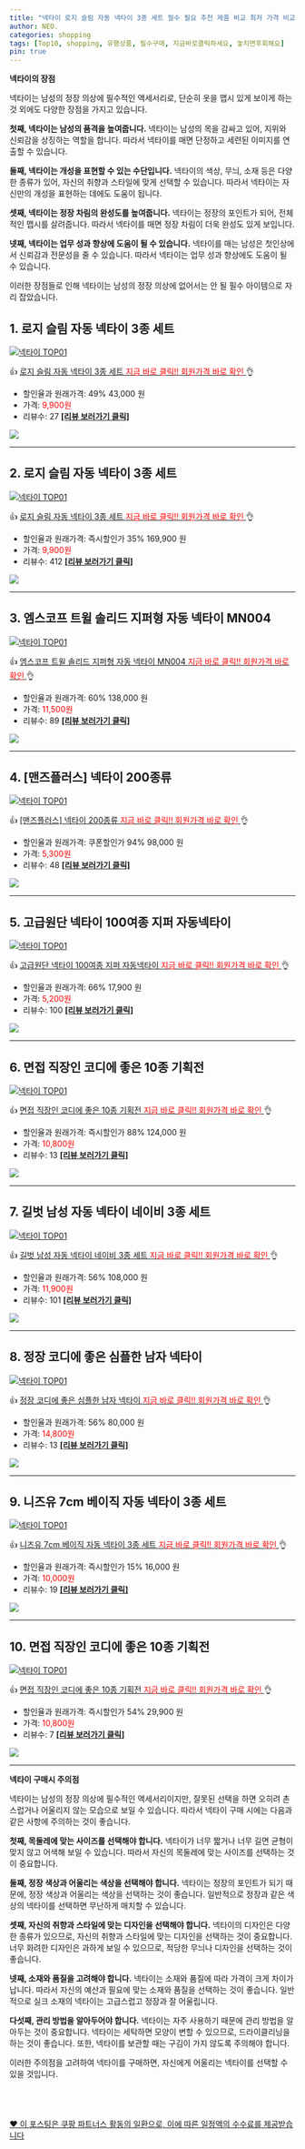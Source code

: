 ```yaml
---
title: "넥타이 로지 슬림 자동 넥타이 3종 세트 필수 필요 추천 제품 비교 최저 가격 비교 장점 구매 후기 구매평"
author: NEO.
categories: shopping
tags: [Top10, shopping, 유행상품, 필수구매, 지금바로클릭하세요, 놓치면후회해요]
pin: true
---
```

**넥타이의 장점**

넥타이는 남성의 정장 의상에 필수적인 액세서리로, 단순히 옷을 맵시 있게 보이게 하는 것 외에도 다양한 장점을 가지고 있습니다.

**첫째, 넥타이는 남성의 품격을 높여줍니다.** 넥타이는 남성의 목을 감싸고 있어, 지위와 신뢰감을 상징하는 역할을 합니다. 따라서 넥타이를 매면 단정하고 세련된 이미지를 연출할 수 있습니다.

**둘째, 넥타이는 개성을 표현할 수 있는 수단입니다.** 넥타이의 색상, 무늬, 소재 등은 다양한 종류가 있어, 자신의 취향과 스타일에 맞게 선택할 수 있습니다. 따라서 넥타이는 자신만의 개성을 표현하는 데에도 도움이 됩니다.

**셋째, 넥타이는 정장 차림의 완성도를 높여줍니다.** 넥타이는 정장의 포인트가 되어, 전체적인 맵시를 살려줍니다. 따라서 넥타이를 매면 정장 차림이 더욱 완성도 있게 보입니다.

**넷째, 넥타이는 업무 성과 향상에 도움이 될 수 있습니다.** 넥타이를 매는 남성은 첫인상에서 신뢰감과 전문성을 줄 수 있습니다. 따라서 넥타이는 업무 성과 향상에도 도움이 될 수 있습니다.

이러한 장점들로 인해 넥타이는 남성의 정장 의상에 없어서는 안 될 필수 아이템으로 자리 잡았습니다.

   

## 1. 로지 슬림 자동 넥타이 3종 세트

[![넥타이 TOP01](https://thumbnail6.coupangcdn.com/thumbnails/remote/490x490ex/image/rs_quotation_api/hkho8c5w/8235932e83cd4fefa65bb732982c0c2c.jpg)](https://link.coupang.com/re/AFFSDP?lptag=AF3617701&subid=GithubCoopas&pageKey=6408249902&traceid=V0-153&itemId=13732102471&vendorItemId=81380306798)


👍 [로지 슬림 자동 넥타이 3종 세트 <font color=red> 지금 바로 클릭!! 회원가격 바로 확인 </font> ](https://link.coupang.com/re/AFFSDP?lptag=AF3617701&subid=GithubCoopas&pageKey=6408249902&traceid=V0-153&itemId=13732102471&vendorItemId=81380306798) 👌 


- 할인율과 원래가격: 49%  43,000   원
- 가격: <span style='color:red'>9,900원</span>
- 리뷰수: 27  [**[리뷰 보러가기 클릭]**](https://link.coupang.com/re/AFFSDP?lptag=AF3617701&subid=GithubCoopas&pageKey=6408249902&traceid=V0-153&itemId=13732102471&vendorItemId=81380306798)

[![](/discount_price.png)](https://link.coupang.com/re/AFFSDP?lptag=AF3617701&subid=GithubCoopas&pageKey=6408249902&traceid=V0-153&itemId=13732102471&vendorItemId=81380306798)

---


   

## 2. 로지 슬림 자동 넥타이 3종 세트

[![넥타이 TOP01](https://thumbnail6.coupangcdn.com/thumbnails/remote/490x490ex/image/rs_quotation_api/hkho8c5w/8235932e83cd4fefa65bb732982c0c2c.jpg)](https://link.coupang.com/re/AFFSDP?lptag=AF3617701&subid=GithubCoopas&pageKey=6408249902&traceid=V0-153&itemId=13732102471&vendorItemId=81380306798)


👍 [로지 슬림 자동 넥타이 3종 세트 <font color=red> 지금 바로 클릭!! 회원가격 바로 확인 </font> ](https://link.coupang.com/re/AFFSDP?lptag=AF3617701&subid=GithubCoopas&pageKey=6408249902&traceid=V0-153&itemId=13732102471&vendorItemId=81380306798) 👌 


- 할인율과 원래가격: 즉시할인가 35%  169,900   원
- 가격: <span style='color:red'>9,900원</span>
- 리뷰수: 412  [**[리뷰 보러가기 클릭]**](https://link.coupang.com/re/AFFSDP?lptag=AF3617701&subid=GithubCoopas&pageKey=6408249902&traceid=V0-153&itemId=13732102471&vendorItemId=81380306798)

[![](/discount_price.png)](https://link.coupang.com/re/AFFSDP?lptag=AF3617701&subid=GithubCoopas&pageKey=6408249902&traceid=V0-153&itemId=13732102471&vendorItemId=81380306798)

---


   

## 3. 엠스코프 트윌 솔리드 지퍼형 자동 넥타이 MN004

[![넥타이 TOP01](https://thumbnail7.coupangcdn.com/thumbnails/remote/490x490ex/image/retail/images/3646375770216050-b0bd779a-68b2-4311-8316-2e9273a96658.jpg)](https://link.coupang.com/re/AFFSDP?lptag=AF3617701&subid=GithubCoopas&pageKey=1885514193&traceid=V0-153&itemId=3203943329&vendorItemId=71398938712)


👍 [엠스코프 트윌 솔리드 지퍼형 자동 넥타이 MN004 <font color=red> 지금 바로 클릭!! 회원가격 바로 확인 </font> ](https://link.coupang.com/re/AFFSDP?lptag=AF3617701&subid=GithubCoopas&pageKey=1885514193&traceid=V0-153&itemId=3203943329&vendorItemId=71398938712) 👌 


- 할인율과 원래가격: 60%  138,000   원
- 가격: <span style='color:red'>11,500원</span>
- 리뷰수: 89  [**[리뷰 보러가기 클릭]**](https://link.coupang.com/re/AFFSDP?lptag=AF3617701&subid=GithubCoopas&pageKey=1885514193&traceid=V0-153&itemId=3203943329&vendorItemId=71398938712)

[![](/discount_price.png)](https://link.coupang.com/re/AFFSDP?lptag=AF3617701&subid=GithubCoopas&pageKey=1885514193&traceid=V0-153&itemId=3203943329&vendorItemId=71398938712)

---


   

## 4. [맨즈플러스] 넥타이 200종류

[![넥타이 TOP01](https://thumbnail6.coupangcdn.com/thumbnails/remote/490x490ex/image/vendor_inventory/83f7/81b56eb7b0879bf420d12ef9fa5ee2fba77e7b82e9c0853c7abfccbf34e3.jpg)](https://link.coupang.com/re/AFFSDP?lptag=AF3617701&subid=GithubCoopas&pageKey=104174161&traceid=V0-153&itemId=316080780&vendorItemId=3776363467)


👍 [[맨즈플러스] 넥타이 200종류 <font color=red> 지금 바로 클릭!! 회원가격 바로 확인 </font> ](https://link.coupang.com/re/AFFSDP?lptag=AF3617701&subid=GithubCoopas&pageKey=104174161&traceid=V0-153&itemId=316080780&vendorItemId=3776363467) 👌 


- 할인율과 원래가격: 쿠폰할인가 94%  98,000   원
- 가격: <span style='color:red'>5,300원</span>
- 리뷰수: 48  [**[리뷰 보러가기 클릭]**](https://link.coupang.com/re/AFFSDP?lptag=AF3617701&subid=GithubCoopas&pageKey=104174161&traceid=V0-153&itemId=316080780&vendorItemId=3776363467)

[![](/discount_price.png)](https://link.coupang.com/re/AFFSDP?lptag=AF3617701&subid=GithubCoopas&pageKey=104174161&traceid=V0-153&itemId=316080780&vendorItemId=3776363467)

---


   

## 5. 고급원단 넥타이 100여종 지퍼 자동넥타이

[![넥타이 TOP01](https://thumbnail9.coupangcdn.com/thumbnails/remote/490x490ex/image/vendor_inventory/d170/681b2cdd8856d87381f348f4c211517b0e825c437b8819c2e2bc2c05f5f3.jpg)](https://link.coupang.com/re/AFFSDP?lptag=AF3617701&subid=GithubCoopas&pageKey=194555872&traceid=V0-153&itemId=558146938&vendorItemId=4466168451)


👍 [고급원단 넥타이 100여종 지퍼 자동넥타이 <font color=red> 지금 바로 클릭!! 회원가격 바로 확인 </font> ](https://link.coupang.com/re/AFFSDP?lptag=AF3617701&subid=GithubCoopas&pageKey=194555872&traceid=V0-153&itemId=558146938&vendorItemId=4466168451) 👌 


- 할인율과 원래가격: 66%  17,900   원
- 가격: <span style='color:red'>5,200원</span>
- 리뷰수: 100  [**[리뷰 보러가기 클릭]**](https://link.coupang.com/re/AFFSDP?lptag=AF3617701&subid=GithubCoopas&pageKey=194555872&traceid=V0-153&itemId=558146938&vendorItemId=4466168451)

[![](/discount_price.png)](https://link.coupang.com/re/AFFSDP?lptag=AF3617701&subid=GithubCoopas&pageKey=194555872&traceid=V0-153&itemId=558146938&vendorItemId=4466168451)

---


   

## 6. 면접 직장인 코디에 좋은 10종 기획전

[![넥타이 TOP01](https://thumbnail7.coupangcdn.com/thumbnails/remote/490x490ex/image/vendor_inventory/063b/5301250f1ee3d77ba4b6affed599b32e853ae4e0b637c2823c8149075ee8.jpg)](https://link.coupang.com/re/AFFSDP?lptag=AF3617701&subid=GithubCoopas&pageKey=5227254789&traceid=V0-153&itemId=7348891695&vendorItemId=74640113148)


👍 [면접 직장인 코디에 좋은 10종 기획전 <font color=red> 지금 바로 클릭!! 회원가격 바로 확인 </font> ](https://link.coupang.com/re/AFFSDP?lptag=AF3617701&subid=GithubCoopas&pageKey=5227254789&traceid=V0-153&itemId=7348891695&vendorItemId=74640113148) 👌 


- 할인율과 원래가격: 즉시할인가 88%  124,000   원
- 가격: <span style='color:red'>10,800원</span>
- 리뷰수: 13  [**[리뷰 보러가기 클릭]**](https://link.coupang.com/re/AFFSDP?lptag=AF3617701&subid=GithubCoopas&pageKey=5227254789&traceid=V0-153&itemId=7348891695&vendorItemId=74640113148)

[![](/discount_price.png)](https://link.coupang.com/re/AFFSDP?lptag=AF3617701&subid=GithubCoopas&pageKey=5227254789&traceid=V0-153&itemId=7348891695&vendorItemId=74640113148)

---


   

## 7. 길벗 남성 자동 넥타이 네이비 3종 세트

[![넥타이 TOP01](https://thumbnail7.coupangcdn.com/thumbnails/remote/490x490ex/image/vendor_inventory/2147/f4d92bf63a25353d2c73cfc34cf7924b15c03ab1ac49ac765491ccef646f.jpg)](https://link.coupang.com/re/AFFSDP?lptag=AF3617701&subid=GithubCoopas&pageKey=7603853155&traceid=V0-153&itemId=20121680118&vendorItemId=86929892757)


👍 [길벗 남성 자동 넥타이 네이비 3종 세트 <font color=red> 지금 바로 클릭!! 회원가격 바로 확인 </font> ](https://link.coupang.com/re/AFFSDP?lptag=AF3617701&subid=GithubCoopas&pageKey=7603853155&traceid=V0-153&itemId=20121680118&vendorItemId=86929892757) 👌 


- 할인율과 원래가격: 56%  108,000   원
- 가격: <span style='color:red'>11,900원</span>
- 리뷰수: 101  [**[리뷰 보러가기 클릭]**](https://link.coupang.com/re/AFFSDP?lptag=AF3617701&subid=GithubCoopas&pageKey=7603853155&traceid=V0-153&itemId=20121680118&vendorItemId=86929892757)

[![](/discount_price.png)](https://link.coupang.com/re/AFFSDP?lptag=AF3617701&subid=GithubCoopas&pageKey=7603853155&traceid=V0-153&itemId=20121680118&vendorItemId=86929892757)

---


   

## 8. 정장 코디에 좋은 심플한 남자 넥타이

[![넥타이 TOP01](https://thumbnail10.coupangcdn.com/thumbnails/remote/490x490ex/image/vendor_inventory/39bd/b4597424ca552783418073235a652872c4c544390eff5651716b605e0f02.jpg)](https://link.coupang.com/re/AFFSDP?lptag=AF3617701&subid=GithubCoopas&pageKey=6335182099&traceid=V0-153&itemId=13264892337&vendorItemId=80522551779)


👍 [정장 코디에 좋은 심플한 남자 넥타이 <font color=red> 지금 바로 클릭!! 회원가격 바로 확인 </font> ](https://link.coupang.com/re/AFFSDP?lptag=AF3617701&subid=GithubCoopas&pageKey=6335182099&traceid=V0-153&itemId=13264892337&vendorItemId=80522551779) 👌 


- 할인율과 원래가격: 56%  80,000   원
- 가격: <span style='color:red'>14,800원</span>
- 리뷰수: 13  [**[리뷰 보러가기 클릭]**](https://link.coupang.com/re/AFFSDP?lptag=AF3617701&subid=GithubCoopas&pageKey=6335182099&traceid=V0-153&itemId=13264892337&vendorItemId=80522551779)

[![](/discount_price.png)](https://link.coupang.com/re/AFFSDP?lptag=AF3617701&subid=GithubCoopas&pageKey=6335182099&traceid=V0-153&itemId=13264892337&vendorItemId=80522551779)

---


   

## 9. 니즈유 7cm 베이직 자동 넥타이 3종 세트

[![넥타이 TOP01](https://thumbnail8.coupangcdn.com/thumbnails/remote/490x490ex/image/vendor_inventory/d755/2e615ba61b2f126f9da0b68116176bbcf6fea36092f526ee99b525def71c.png)](https://link.coupang.com/re/AFFSDP?lptag=AF3617701&subid=GithubCoopas&pageKey=7747183793&traceid=V0-153&itemId=20848517255&vendorItemId=87854993730)


👍 [니즈유 7cm 베이직 자동 넥타이 3종 세트 <font color=red> 지금 바로 클릭!! 회원가격 바로 확인 </font> ](https://link.coupang.com/re/AFFSDP?lptag=AF3617701&subid=GithubCoopas&pageKey=7747183793&traceid=V0-153&itemId=20848517255&vendorItemId=87854993730) 👌 


- 할인율과 원래가격: 즉시할인가 15%  16,000   원
- 가격: <span style='color:red'>10,000원</span>
- 리뷰수: 19  [**[리뷰 보러가기 클릭]**](https://link.coupang.com/re/AFFSDP?lptag=AF3617701&subid=GithubCoopas&pageKey=7747183793&traceid=V0-153&itemId=20848517255&vendorItemId=87854993730)

[![](/discount_price.png)](https://link.coupang.com/re/AFFSDP?lptag=AF3617701&subid=GithubCoopas&pageKey=7747183793&traceid=V0-153&itemId=20848517255&vendorItemId=87854993730)

---


   

## 10. 면접 직장인 코디에 좋은 10종 기획전

[![넥타이 TOP01](https://thumbnail6.coupangcdn.com/thumbnails/remote/490x490ex/image/vendor_inventory/4ead/4ca4e01434b806bf97c6fbd9a04d26b88397d1cdcef589eebf086530ada7.jpg)](https://link.coupang.com/re/AFFSDP?lptag=AF3617701&subid=GithubCoopas&pageKey=5227254789&traceid=V0-153&itemId=7348891706&vendorItemId=74640113165)


👍 [면접 직장인 코디에 좋은 10종 기획전 <font color=red> 지금 바로 클릭!! 회원가격 바로 확인 </font> ](https://link.coupang.com/re/AFFSDP?lptag=AF3617701&subid=GithubCoopas&pageKey=5227254789&traceid=V0-153&itemId=7348891706&vendorItemId=74640113165) 👌 


- 할인율과 원래가격: 즉시할인가 54%  29,900   원
- 가격: <span style='color:red'>10,800원</span>
- 리뷰수: 7  [**[리뷰 보러가기 클릭]**](https://link.coupang.com/re/AFFSDP?lptag=AF3617701&subid=GithubCoopas&pageKey=5227254789&traceid=V0-153&itemId=7348891706&vendorItemId=74640113165)

[![](/discount_price.png)](https://link.coupang.com/re/AFFSDP?lptag=AF3617701&subid=GithubCoopas&pageKey=5227254789&traceid=V0-153&itemId=7348891706&vendorItemId=74640113165)

---
**넥타이 구매시 주의점**

넥타이는 남성의 정장 의상에 필수적인 액세서리이지만, 잘못된 선택을 하면 오히려 촌스럽거나 어울리지 않는 모습으로 보일 수 있습니다. 따라서 넥타이 구매 시에는 다음과 같은 사항에 주의하는 것이 좋습니다.

**첫째, 목둘레에 맞는 사이즈를 선택해야 합니다.** 넥타이가 너무 짧거나 너무 길면 균형이 맞지 않고 어색해 보일 수 있습니다. 따라서 자신의 목둘레에 맞는 사이즈를 선택하는 것이 중요합니다.

**둘째, 정장 색상과 어울리는 색상을 선택해야 합니다.** 넥타이는 정장의 포인트가 되기 때문에, 정장 색상과 어울리는 색상을 선택하는 것이 좋습니다. 일반적으로 정장과 같은 색상의 넥타이를 선택하면 무난하게 매치할 수 있습니다.

**셋째, 자신의 취향과 스타일에 맞는 디자인을 선택해야 합니다.** 넥타이의 디자인은 다양한 종류가 있으므로, 자신의 취향과 스타일에 맞는 디자인을 선택하는 것이 중요합니다. 너무 화려한 디자인은 과하게 보일 수 있으므로, 적당한 무늬나 디자인을 선택하는 것이 좋습니다.

**넷째, 소재와 품질을 고려해야 합니다.** 넥타이는 소재와 품질에 따라 가격이 크게 차이가 납니다. 따라서 자신의 예산과 필요에 맞는 소재와 품질을 선택하는 것이 좋습니다. 일반적으로 실크 소재의 넥타이는 고급스럽고 정장과 잘 어울립니다.

**다섯째, 관리 방법을 알아두어야 합니다.** 넥타이는 자주 사용하기 때문에 관리 방법을 알아두는 것이 중요합니다. 넥타이는 세탁하면 모양이 변할 수 있으므로, 드라이클리닝을 하는 것이 좋습니다. 또한, 넥타이를 보관할 때는 구김이 가지 않도록 주의해야 합니다.

이러한 주의점을 고려하여 넥타이를 구매하면, 자신에게 어울리는 넥타이를 선택할 수 있을 것입니다.<br><br><br><br><br> [ ❤  이 포스팅은 쿠팡 파트너스 활동의 일환으로, 이에 따른 일정액의 수수료를 제공받습니다](https://link.coupang.com/a/bcEFyh)